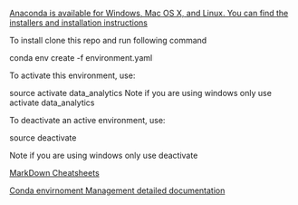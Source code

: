 [Anaconda is available for Windows, Mac OS X, and Linux. You can find the installers and installation instructions ](https://www.continuum.io/downloads)

To install clone this repo and run following command

conda env create -f environment.yaml

To activate this environment, use:


source activate data_analytics
Note if you are using windows only use activate data_analytics


To deactivate an active environment, use:

source deactivate

Note if you are using windows only use deactivate



[MarkDown Cheatsheets](https://github.com/adam-p/markdown-here/wiki/Markdown-Cheatsheet)

[ Conda envirnoment Management detailed documentation ](https://conda.io/docs/user-guide/tasks/manage-environments.html)
